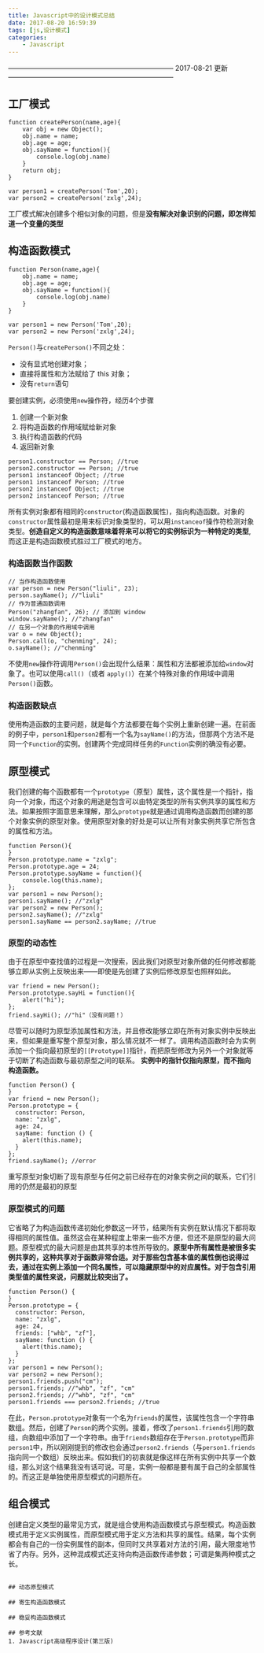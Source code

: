 ```yaml
---
title: Javascript中的设计模式总结
date: 2017-08-20 16:59:39
tags: [js,设计模式]
categories: 
	- Javascript
---
```


————————————————————————
2017-08-21 更新
————————————————————————
## 工厂模式
```
function createPerson(name,age){
	var obj = new Object();
	obj.name = name;
	obj.age = age;
	obj.sayName = function(){
		console.log(obj.name)
	} 
	return obj;
}

var person1 = createPerson('Tom',20);
var person2 = createPerson('zxlg',24);
```
工厂模式解决创建多个相似对象的问题，但是**没有解决对象识别的问题，即怎样知道一个变量的类型**


<!-- more -->
## 构造函数模式
```
function Person(name,age){
	obj.name = name;
	obj.age = age;
	obj.sayName = function(){
		console.log(obj.name)
	} 
}

var person1 = new Person('Tom',20);
var person2 = new Person('zxlg',24);
```
`Person()`与`createPerson()`不同之处：
- 没有显式地创建对象；
- 直接将属性和方法赋给了 this 对象；
- 没有`return`语句

要创建实例，必须使用`new`操作符，经历4个步骤
1. 创建一个新对象
2. 将构造函数的作用域赋给新对象
3. 执行构造函数的代码
4. 返回新对象

```
person1.constructor == Person; //true
person2.constructor == Person; //true
person1 instanceof Object; //true
person1 instanceof Person; //true
person2 instanceof Object; //true
person2 instanceof Person; //true
```
所有实例对象都有相同的`constructor`(构造函数属性)，指向构造函数。对象的`constructor`属性最初是用来标识对象类型的，可以用`instanceof`操作符检测对象类型。**创造自定义的构造函数意味着将来可以将它的实例标识为一种特定的类型**,而这正是构造函数模式胜过工厂模式的地方。

### 构造函数当作函数
```
// 当作构造函数使用
var person = new Person("liuli", 23);
person.sayName(); //"liuli"
// 作为普通函数调用
Person("zhangfan", 26); // 添加到 window
window.sayName(); //"zhangfan"
// 在另一个对象的作用域中调用
var o = new Object();
Person.call(o, "chenming", 24);
o.sayName(); //"chenming"
```
不使用`new`操作符调用`Person()`会出现什么结果：属性和方法都被添加给`window`对象了。也可以使用`call()`（或者 `apply()`）在某个特殊对象的作用域中调用`Person()`函数。

### 构造函数缺点
使用构造函数的主要问题，就是每个方法都要在每个实例上重新创建一遍。在前面的例子中，`person1`和`person2`都有一个名为`sayName()`的方法，但那两个方法不是同一个`Function`的实例。创建两个完成同样任务的`Function`实例的确没有必要。
## 原型模式
我们创建的每个函数都有一个`prototype`（原型）属性，这个属性是一个指针，指向一个对象，而这个对象的用途是包含可以由特定类型的所有实例共享的属性和方法。如果按照字面意思来理解，那么`prototype`就是通过调用构造函数而创建的那个对象实例的原型对象。使用原型对象的好处是可以让所有对象实例共享它所包含的属性和方法。
```
function Person(){
}
Person.prototype.name = "zxlg";
Person.prototype.age = 24;
Person.prototype.sayName = function(){
	console.log(this.name);
};
var person1 = new Person();
person1.sayName(); //"zxlg"
var person2 = new Person();
person2.sayName(); //"zxlg"
person1.sayName == person2.sayName; //true
```
### 原型的动态性
由于在原型中查找值的过程是一次搜索，因此我们对原型对象所做的任何修改都能够立即从实例上反映出来——即使是先创建了实例后修改原型也照样如此。
```
var friend = new Person();
Person.prototype.sayHi = function(){
	alert("hi");
};
friend.sayHi(); //"hi"（没有问题！）
```
尽管可以随时为原型添加属性和方法，并且修改能够立即在所有对象实例中反映出来，但如果是重写整个原型对象，那么情况就不一样了。调用构造函数时会为实例添加一个指向最初原型的`[[Prototype]]`指针，而把原型修改为另外一个对象就等于切断了构造函数与最初原型之间的联系。
**实例中的指针仅指向原型，而不指向构造函数。**
```
function Person() {
}
var friend = new Person();
Person.prototype = {
  constructor: Person,
  name: "zxlg",
  age: 24,
  sayName: function () {
    alert(this.name);
  }
};
friend.sayName(); //error
```
重写原型对象切断了现有原型与任何之前已经存在的对象实例之间的联系，它们引用的仍然是最初的原型

### 原型模式的问题
它省略了为构造函数传递初始化参数这一环节，结果所有实例在默认情况下都将取得相同的属性值。虽然这会在某种程度上带来一些不方便，但还不是原型的最大问题。原型模式的最大问题是由其共享的本性所导致的。**原型中所有属性是被很多实例共享的，这种共享对于函数非常合适。对于那些包含基本值的属性倒也说得过去，通过在实例上添加一个同名属性，可以隐藏原型中的对应属性。对于包含引用类型值的属性来说，问题就比较突出了。**
```
function Person() {
}
Person.prototype = {
  constructor: Person,
  name: "zxlg",
  age: 24,
  friends: ["whb", "zf"],
  sayName: function () {
    alert(this.name);
  }
};
var person1 = new Person();
var person2 = new Person();
person1.friends.push("cm");
person1.friends; //"whb", "zf", "cm"
person2.friends; //"whb", "zf", "cm"
person1.friends === person2.friends; //true
```
在此，`Person.prototype`对象有一个名为`friends`的属性，该属性包含一个字符串数组。然后，创建了`Person`的两个实例。接着，修改了`person1.friends`引用的数组，向数组中添加了一个字符串。由于`friends`数组存在于`Person.prototype`而非`person1`中，所以刚刚提到的修改也会通过`person2.friends`（与`person1.friends`指向同一个数组）反映出来。假如我们的初衷就是像这样在所有实例中共享一个数组，那么对这个结果我没有话可说。可是，实例一般都是要有属于自己的全部属性的。而这正是单独使用原型模式的问题所在。

## 组合模式
创建自定义类型的最常见方式，就是组合使用构造函数模式与原型模式。构造函数模式用于定义实例属性，而原型模式用于定义方法和共享的属性。结果，每个实例都会有自己的一份实例属性的副本，但同时又共享着对方法的引用，最大限度地节省了内存。另外，这种混成模式还支持向构造函数传递参数；可谓是集两种模式之长。
```

## 动态原型模式

## 寄生构造函数模式

## 稳妥构造函数模式

## 参考文献
1. Javascript高级程序设计(第三版)